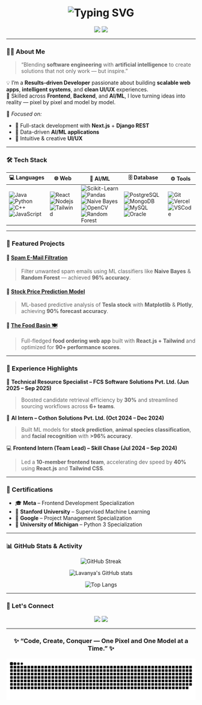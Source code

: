 <h1 align="center">
  <img src="https://readme-typing-svg.demolab.com?font=Fira+Code&size=30&pause=1000&color=00BFFF&center=true&vCenter=true&width=700&lines=Hey+there!+I'm+Lavanya+Sharma;Software+Developer+|+AI+Enthusiast" alt="Typing SVG" />
</h1>


<p align="center">
  <a href="https://www.linkedin.com/in/lavanya-sharma-329b41246/"><img src="https://img.shields.io/badge/LinkedIn-0077B5?style=flat&logo=linkedin&logoColor=white" /></a>
  <a href="https://lavanya-sharma.vercel.app/"><img src="https://img.shields.io/badge/Portfolio-1E90FF?style=flat&logo=vercel&logoColor=white" /></a>
</p>

---

### 👨‍💻 About Me

> “Blending **software engineering** with **artificial intelligence** to create solutions that not only work — but inspire.”

💡 I’m a **Results-driven Developer** passionate about building **scalable web apps**, **intelligent systems**, and **clean UI/UX** experiences.  
🧠 Skilled across **Frontend**, **Backend**, and **AI/ML**, I love turning ideas into reality — pixel by pixel and model by model.

🎯 *Focused on:*
- 🚀 Full-stack development with **Next.js** + **Django REST**
- 🧩 Data-driven **AI/ML applications**
- 🎨 Intuitive & creative **UI/UX**

---

### 🛠️ Tech Stack

<div align="center">


| 💻 Languages | 🌐 Web | 🧠 AI/ML | 🗄️ Database | ⚙️ Tools |
|---------------|----------------|----------------|----------------|----------------|
| ![Java](https://skillicons.dev/icons?i=java) ![Python](https://skillicons.dev/icons?i=python) ![C++](https://skillicons.dev/icons?i=cpp) ![JavaScript](https://skillicons.dev/icons?i=javascript) | ![React](https://skillicons.dev/icons?i=react) ![Nodejs](https://skillicons.dev/icons?i=nodejs) ![Tailwind](https://skillicons.dev/icons?i=tailwind) | ![Scikit-Learn](https://img.shields.io/badge/-ScikitLearn-orange?logo=scikitlearn&logoColor=white) ![Pandas](https://img.shields.io/badge/-Pandas-150458?logo=pandas) ![Naive Bayes](https://img.shields.io/badge/-NaiveBayes-blue?logo=python&logoColor=white) ![OpenCV](https://img.shields.io/badge/-OpenCV-lightgrey?logo=opencv&logoColor=white) ![Random Forest](https://img.shields.io/badge/-RandomForest-green?logo=python&logoColor=white) | ![PostgreSQL](https://skillicons.dev/icons?i=postgres) ![MongoDB](https://skillicons.dev/icons?i=mongodb) ![MySQL](https://skillicons.dev/icons?i=mysql) ![Oracle](https://skillicons.dev/icons?i=oracle) | ![Git](https://skillicons.dev/icons?i=git) ![Vercel](https://skillicons.dev/icons?i=vercel) ![VSCode](https://skillicons.dev/icons?i=vscode) |


</div>

---

### 🧩 Featured Projects

#### 🔹 [Spam E-Mail Filtration](https://github.com/lava918/Spam_e-mail_filteration_python_and_machine_learning)
> Filter unwanted spam emails using ML classifiers like **Naive Bayes** & **Random Forest** — achieved **96% accuracy**.

#### 🔹 [Stock Price Prediction Model](https://github.com/lava918/Stock)
> ML-based predictive analysis of **Tesla stock** with **Matplotlib** & **Plotly**, achieving **90% forecast accuracy**.

#### 🔹 [The Food Basin 🍽️](https://lava918.github.io)
> Full-fledged **food ordering web app** built with **React.js + Tailwind** and optimized for **90+ performance scores**.

---

### 🏢 Experience Highlights

🧭 **Technical Resource Specialist – FCS Software Solutions Pvt. Ltd. (Jun 2025 – Sep 2025)**  
> Boosted candidate retrieval efficiency by **30%** and streamlined sourcing workflows across **6+ teams**.

🤖 **AI Intern – Cothon Solutions Pvt. Ltd. (Oct 2024 – Dec 2024)**  
> Built ML models for **stock prediction**, **animal species classification**, and **facial recognition** with **>96% accuracy**.

💻 **Frontend Intern (Team Lead) – Skill Chase (Jul 2024 – Sep 2024)**  
> Led a **10-member frontend team**, accelerating dev speed by **40%** using **React.js** and **Tailwind CSS**.

---

### 🧠 Certifications

- 🎓 **Meta** – Frontend Development Specialization  
- 🧮 **Stanford University** – Supervised Machine Learning  
- 🧰 **Google** – Project Management Specialization  
- 🐍 **University of Michigan** – Python 3 Specialization  

---

### 📊 GitHub Stats & Activity

<div align="center">
  
  ![GitHub Streak](https://streak-stats.demolab.com?user=lava918&theme=tokyonight&hide_border=true)
  
  ![Lavanya's GitHub stats](https://github-readme-stats.vercel.app/api?username=lava918&show_icons=true&theme=tokyonight&hide_border=true)
  
  ![Top Langs](https://github-readme-stats.vercel.app/api/top-langs/?username=lava918&layout=compact&theme=tokyonight&hide_border=true)

</div>

---

### 🌈 Let's Connect

<p align="center">
  <a href="https://www.linkedin.com/in/lavanya-sharma-329b41246/"><img src="https://img.shields.io/badge/LinkedIn-Connect-blue?style=for-the-badge&logo=linkedin" /></a>
  <a href="https://lavanya-sharma.vercel.app/"><img src="https://img.shields.io/badge/Portfolio-Visit-1E90FF?style=for-the-badge&logo=vercel" /></a>
</p>

---

<h3 align="center">✨ “Code, Create, Conquer — One Pixel and One Model at a Time.” ✨</h3>

<div align="center">
  <img src="https://github.com/Platane/snk/raw/output/github-contribution-grid-snake.svg" alt="snake animation" />
</div>

